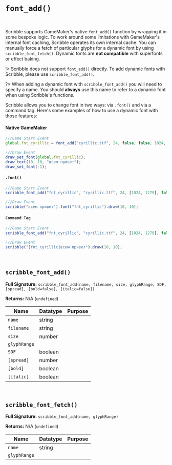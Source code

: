 # `font_add()`

&nbsp;

Scribble supports GameMaker's native `font_add()` function by wrapping it in some bespoke logic. To work around some limitations with GameMaker's internal font caching, Scribble operates its own internal cache. You can manually force a fetch of particular glyphs for a dynamic font by using `scribble_font_fetch()`. Dynamic fonts are **not compatible** with superfonts or effect baking.

!> Scribble does not support `font_add()` directly. To add dynamic fonts with Scribble, please use `scribble_font_add()`.

?> When adding a dynamic font with `scribble_font_add()` you will need to specify a name. You should **always** use this name to refer to a dynamic font when using Scribble's functions.

Scribble allows you to change font in two ways: via `.font()` and via a command tag. Here's some examples of how to use a dynamic font with those features:

<!-- tabs:start -->

#### **Native GameMaker**

```js
///Game Start Event
global.fnt_cyrillic = font_add("cyrillic.ttf", 24, false, false, 1024, 1279);

///Draw Event
draw_set_font(global.fnt_cyrillic);
draw_text(10, 10, "всем привет");
draw_set_font(-1);
```

#### **`.font()`**

```js
///Game Start Event
scribble_font_add("fnt_cyrillic", "cyrillic.ttf", 24, [1024, 1279], false);

///Draw Event
scribble("всем привет").font("fnt_cyrillic").draw(10, 10);
```

#### **`Command Tag`**

```js
///Game Start Event
scribble_font_add("fnt_cyrillic", "cyrillic.ttf", 24, [1024, 1279], false);

///Draw Event
scribble("[fnt_cyrillic]всем привет").draw(10, 10);
```

<!-- tabs:end -->

&nbsp;

## `scribble_font_add()`

**Full Signature:** `scribble_font_add(name, filename, size, glyphRange, SDF, [spread], [bold=false], [italic=false])`

**Returns:** N/A (`undefined`)

|Name        |Datatype|Purpose                           |
|------------|--------|----------------------------------|
|`name`      |string  |                                  |
|`filename`  |string  |                                  |
|`size`      |number  |                                  |
|`glyphRange`|        |                                  |
|`SDF`       |boolean |                                  |
|`[spread]`  |number  |                                  |
|`[bold]`    |boolean |                                  |
|`[italic]`  |boolean |                                  |

&nbsp;

## `scribble_font_fetch()`

**Full Signature:** `scribble_font_add(name, glyphRange)`

**Returns:** N/A (`undefined`)

|Name        |Datatype|Purpose                           |
|------------|--------|----------------------------------|
|`name`      |string  |                                  |
|`glyphRange`|        |                                  |